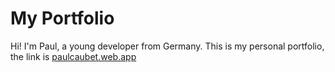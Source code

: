 # My Portfolio

Hi! I'm Paul, a young developer from Germany. This is my personal portfolio, the link is [paulcaubet.web.app](https://paulcaubet.web.app/#/)


